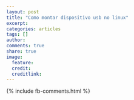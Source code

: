 ```yaml
---
layout: post
title: "Como montar dispositivo usb no linux"
excerpt: 
categories: articles
tags: []
author: 
comments: true
share: true
image: 
  feature: 
  credit: 
  creditlink: 
---
```








{% include fb-comments.html %}
